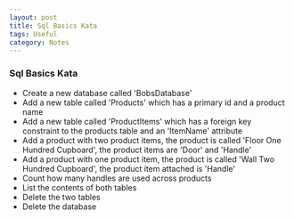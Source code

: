 ```yaml
---
layout: post
title: Sql Basics Kata
tags: Useful
category: Notes
---
```


### Sql Basics Kata ###

- Create a new database called 'BobsDatabase'  
- Add a new table called 'Products' which has a primary id and a product name  
- Add a new table called 'ProductItems' which has a foreign key constraint to the products table and an 'ItemName' attribute  
- Add a product with two product items, the product is called 'Floor One Hundred Cupboard', the product items are 'Door' and 'Handle'  
- Add a product with one product item, the product is called 'Wall Two Hundred Cupboard', the product item attached is 'Handle'  
- Count how many handles are used across products  
- List the contents of both tables  
- Delete the two tables  
- Delete the database  


